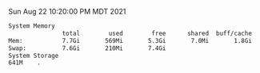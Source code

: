 Sun Aug 22 10:20:00 PM MDT 2021
```bash
System Memory
               total        used        free      shared  buff/cache   available
Mem:           7.7Gi       569Mi       5.3Gi       7.0Mi       1.8Gi       6.8Gi
Swap:          7.6Gi       210Mi       7.4Gi
System Storage
641M	.
```
```bash
